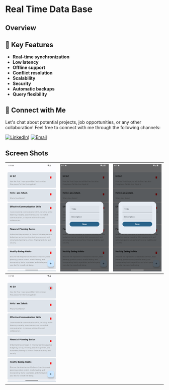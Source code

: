 # Real Time Data Base 


## Overview

## 🚀 Key Features
- **Real-time synchronization**
- **Low latency**
- **Offline support**
- **Conflict resolution**
- **Scalability**
- **Security**
- **Automatic backups**
- **Query flexibility**

## 🤝 Connect with Me
Let's chat about potential projects, job opportunities, or any other collaboration! Feel free to connect with me through the following channels:

[![LinkedIn]([https://img.shields.io/badge/LinkedIn-Connect-blue?style=for-the-badge&logo=linkedin)](https://www.linkedin.com/in/muhammad-zohaib-imtiaz-dev/))
[![Email](https://img.shields.io/badge/Email-Drop%20a%20Message-red?style=for-the-badge&logo=gmail)](mailto:mzkhan9610@gmail.com)




## Screen Shots

| ![Screenshot 1](https://github.com/ZohaibKhanDev/RealTimeDataBase/blob/master/assests/1.png) | ![Screenshot 2](https://github.com/ZohaibKhanDev/RealTimeDataBase/blob/master/assests/3.png) | ![Screenshot 3](https://github.com/ZohaibKhanDev/RealTimeDataBase/blob/master/assests/3.png) |
| --- | --- | --- |
| ![Screenshot 3](https://github.com/ZohaibKhanDev/RealTimeDataBase/blob/master/assests/4.png) |
